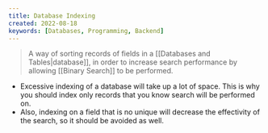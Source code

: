 ```yaml
---
title: Database Indexing
created: 2022-08-18
keywords: [Databases, Programming, Backend]
---
```


> A way of sorting records of fields in a [[Databases and Tables|database]], in order to increase search performance by allowing [[Binary Search]] to be performed.

- Excessive indexing of a database will take up a lot of space. This is why you should index only records that you know search will be performed on.
- Also, indexing on a field that is no unique will decrease the effectivity of the search, so it should be avoided as well.
